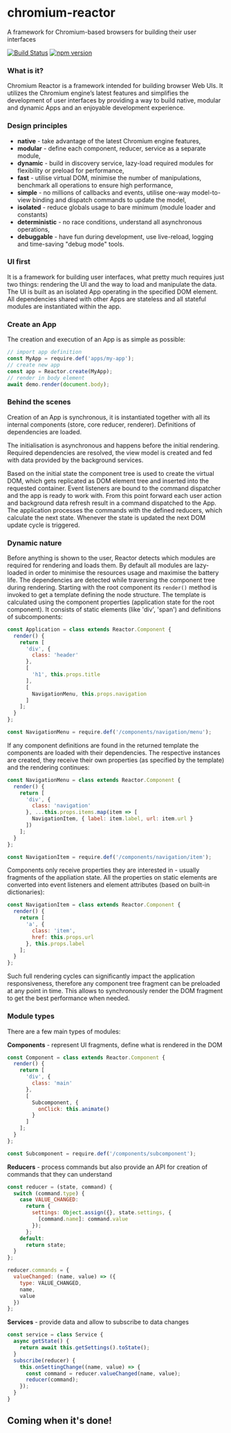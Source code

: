 # chromium-reactor
A framework for Chromium-based browsers for building their user interfaces

[![Build Status](https://snap-ci.com/aswitalski/chromium-reactor/branch/master/build_image)](https://snap-ci.com/aswitalski/chromium-reactor/branch/master) [![npm version](https://img.shields.io/npm/v/chromium-reactor.svg?style=flat)](https://www.npmjs.com/package/chromium-reactor)

### What is it?

Chromium Reactor is a framework intended for building browser Web UIs.
It utilizes the Chromium engine’s latest features and simplifies the development of user interfaces by providing a way to build native, modular and dynamic Apps and an enjoyable development experience.

### Design principles

* **native** - take advantage of the latest Chromium engine features,
* **modular** - define each component, reducer, service as a separate module,
* **dynamic** - build in discovery service, lazy-load required modules for flexibility or preload for performance,
* **fast** - utilise virtual DOM, minimise the number of manipulations, benchmark all operations to ensure high performance,
* **simple** - no millions of callbacks and events, utilise one-way model-to-view binding and dispatch commands to update the model,
* **isolated** - reduce globals usage to bare minimum (module loader and constants)
* **deterministic** - no race conditions, understand all asynchronous operations,
* **debuggable** - have fun during development, use live-reload, logging and time-saving "debug mode" tools.

### UI first

It is a framework for building user interfaces, what pretty much requires just two things: rendering the UI and the way to load and manipulate the data. The UI is built as an isolated App operating in the specified DOM element. All dependencies shared with other Apps are stateless and all stateful modules are instantiated within the app.

### Create an App
The creation and execution of an App is as simple as possible:

```js
// import app definition
const MyApp = require.def('apps/my-app');
// create new app
const app = Reactor.create(MyApp);
// render in body element
await demo.render(document.body);
```

### Behind the scenes

Creation of an App is synchronous, it is instantiated together with all its internal components (store, core reducer, renderer). Definitions of dependencies are loaded.

The initialisation is asynchronous and happens before the initial rendering. Required dependencies are resolved, the view model is created and fed with data provided by the background services.

Based on the initial state the component tree is used to create the virtual DOM, which gets replicated as DOM element tree and inserted into the requested container. Event listeners are bound to the command dispatcher and the app is ready to work with. From this point forward each user action and background data refresh result in a command dispatched to the App. The application processes the commands with the defined reducers, which calculate the next state. Whenever the state is updated the next DOM update cycle is triggered.

### Dynamic nature

Before anything is shown to the user, Reactor detects which modules are required for rendering and loads them.
By default all modules are lazy-loaded in order to minimise the resources usage and maximise the battery life.
The dependencies are detected while traversing the component tree during rendering. Starting with the root component its  `render()` method is invoked to get a template defining the node structure. The template is calculated using the component properties (application state for the root component). It consists of static elements (like 'div', 'span') and definitions of subcomponents:

```js
const Application = class extends Reactor.Component {
  render() {
    return [
      'div', {
        class: 'header'
      },
      [
        'h1', this.props.title      
      ],
      [
        NavigationMenu, this.props.navigation
      ]
    ];
  }
};

const NavigationMenu = require.def('/components/navigation/menu');
```
If any component definitions are found in the returned template the components are loaded with their dependencies. The respective instances are created, they receive their own properties (as specified by the template) and the rendering continues:

```js
const NavigationMenu = class extends Reactor.Component {
  render() {
    return [
      'div', {
        class: 'navigation'
      }, ...this.props.items.map(item => [
        NavigationItem, { label: item.label, url: item.url }
      ])
    ];
  }
};

const NavigationItem = require.def('/components/navigation/item');
```

Components only receive properties they are interested in - usually fragments of the appliation state.
All the properties on static elements are converted into event listeners and element attributes (based on built-in dictionaries):

```js
const NavigationItem = class extends Reactor.Component {
  render() {
    return [
      'a', {
        class: 'item',
        href: this.props.url
      }, this.props.label
    ];
  }
};
```

Such full rendering cycles can significantly impact the application responsiveness, therefore any component tree fragment can be preloaded at any point in time. This allows to synchronously render the DOM fragment to get the best performance when needed.

### Module types

There are a few main types of modules:

**Components** - represent UI fragments, define what is rendered in the DOM
```js
const Component = class extends Reactor.Component {
  render() {
    return [
      'div', {
        class: 'main'
      },
      [
        Subcomponent, {
          onClick: this.animate()
        }
      ]
    ];
  }
};

const Subcomponent = require.def('/components/subcomponent');
```
**Reducers** - process commands but also provide an API for creation of commands that they can understand
```js
const reducer = (state, command) {
  switch (command.type) {
    case VALUE_CHANGED:
      return {
        settings: Object.assign({}, state.settings, {
          [command.name]: command.value
        });
      };
    default:
      return state;
  }
};

reducer.commands = {
  valueChanged: (name, value) => ({
    type: VALUE_CHANGED,
    name,
    value
  })
};
```
**Services** - provide data and allow to subscribe to data changes
```js
const service = class Service {
  async getState() {
    return await this.getSettings().toState();
  }
  subscribe(reducer) {
    this.onSettingChange((name, value) => {
      const command = reducer.valueChanged(name, value);
      reducer(command);
    });
  }
}
```

## Coming when it's done!
